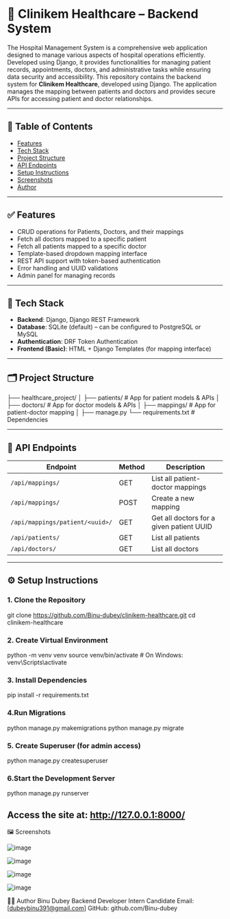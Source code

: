 # 🏥 Clinikem Healthcare – Backend System
The Hospital Management System is a comprehensive web application designed to manage various aspects of hospital operations efficiently. Developed using Django, it provides functionalities for managing patient records, appointments, doctors, and administrative tasks while ensuring data security and accessibility.
This repository contains the backend system for **Clinikem Healthcare**, developed using Django. The application manages the mapping between patients and doctors and provides secure APIs for accessing patient and doctor relationships.

---

## 📌 Table of Contents

- [Features](#features)
- [Tech Stack](#tech-stack)
- [Project Structure](#project-structure)
- [API Endpoints](#api-endpoints)
- [Setup Instructions](#setup-instructions)
- [Screenshots](#screenshots)
- [Author](#author)

---

## ✅ Features

- CRUD operations for Patients, Doctors, and their mappings
- Fetch all doctors mapped to a specific patient
- Fetch all patients mapped to a specific doctor
- Template-based dropdown mapping interface
- REST API support with token-based authentication
- Error handling and UUID validations
- Admin panel for managing records

---

## 🧰 Tech Stack

- **Backend**: Django, Django REST Framework
- **Database**: SQLite (default) – can be configured to PostgreSQL or MySQL
- **Authentication**: DRF Token Authentication
- **Frontend (Basic)**: HTML + Django Templates (for mapping interface)

---

## 🗂️ Project Structure
├── healthcare_project/
│ ├── patients/ # App for patient models & APIs
│ ├── doctors/ # App for doctor models & APIs
│ ├── mappings/ # App for patient-doctor mapping
│ ├── manage.py
└── requirements.txt # Dependencies


---

## 🔗 API Endpoints

| Endpoint                               | Method | Description                                   |
|----------------------------------------|--------|-----------------------------------------------|
| `/api/mappings/`                       | GET    | List all patient-doctor mappings              |
| `/api/mappings/`                       | POST   | Create a new mapping                          |
| `/api/mappings/patient/<uuid>/`       | GET    | Get all doctors for a given patient UUID       |
| `/api/patients/`                       | GET    | List all patients                             |
| `/api/doctors/`                        | GET    | List all doctors                              |

---

## ⚙️ Setup Instructions

### 1. Clone the Repository

git clone https://github.com/Binu-dubey/clinikem-healthcare.git
cd clinikem-healthcare

### 2. Create Virtual Environment

python -m venv venv
source venv/bin/activate        # On Windows: venv\Scripts\activate

### 3. Install Dependencies

pip install -r requirements.txt


### 4.Run Migrations

python manage.py makemigrations
python manage.py migrate

### 5. Create Superuser (for admin access)

python manage.py createsuperuser


### 6.Start the Development Server

python manage.py runserver

## Access the site at: http://127.0.0.1:8000/

🖼️ Screenshots

![image](https://github.com/user-attachments/assets/e3593490-3fe7-445b-b2a8-ed9685bfdf5a)

![image](https://github.com/user-attachments/assets/e69595bb-162a-42b0-9d96-a95865db4332)

![image](https://github.com/user-attachments/assets/b20e6022-f158-4441-8846-fb86929a7fcb)

![image](https://github.com/user-attachments/assets/657e1f68-704a-4068-bd66-82855f71998b)



👨‍💻 Author
Binu Dubey
Backend Developer Intern Candidate
Email: [dubeybinu391@gmail.com]
GitHub: github.com/Binu-dubey






